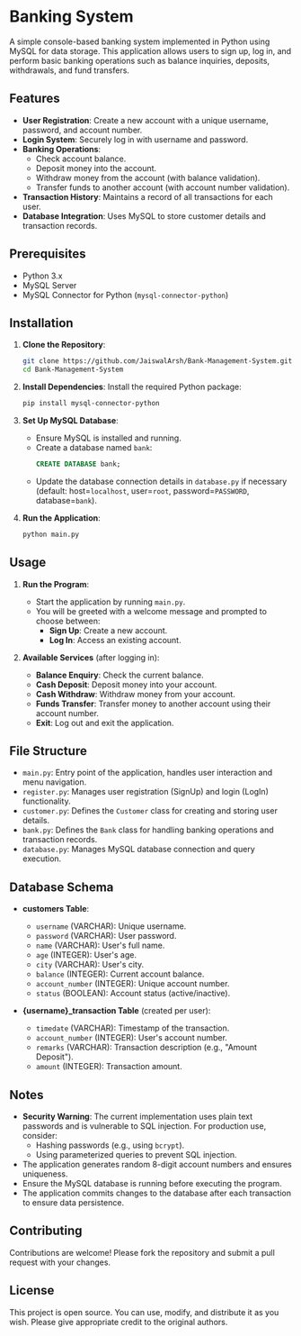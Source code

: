 # Banking System

A simple console-based banking system implemented in Python using MySQL for data storage. This application allows users to sign up, log in, and perform basic banking operations such as balance inquiries, deposits, withdrawals, and fund transfers.

## Features
- **User Registration**: Create a new account with a unique username, password, and account number.
- **Login System**: Securely log in with username and password.
- **Banking Operations**:
  - Check account balance.
  - Deposit money into the account.
  - Withdraw money from the account (with balance validation).
  - Transfer funds to another account (with account number validation).
- **Transaction History**: Maintains a record of all transactions for each user.
- **Database Integration**: Uses MySQL to store customer details and transaction records.

## Prerequisites
- Python 3.x
- MySQL Server
- MySQL Connector for Python (`mysql-connector-python`)

## Installation
1. **Clone the Repository**:
   ```bash
   git clone https://github.com/JaiswalArsh/Bank-Management-System.git
   cd Bank-Management-System
   ```

2. **Install Dependencies**:
   Install the required Python package:
   ```bash
   pip install mysql-connector-python
   ```

3. **Set Up MySQL Database**:
   - Ensure MySQL is installed and running.
   - Create a database named `bank`:
     ```sql
     CREATE DATABASE bank;
     ```
   - Update the database connection details in `database.py` if necessary (default: host=`localhost`, user=`root`, password=`PASSWORD`, database=`bank`).

4. **Run the Application**:
   ```bash
   python main.py
   ```

## Usage
1. **Run the Program**:
   - Start the application by running `main.py`.
   - You will be greeted with a welcome message and prompted to choose between:
     - **Sign Up**: Create a new account.
     - **Log In**: Access an existing account.

2. **Available Services** (after logging in):
   - **Balance Enquiry**: Check the current balance.
   - **Cash Deposit**: Deposit money into your account.
   - **Cash Withdraw**: Withdraw money from your account.
   - **Funds Transfer**: Transfer money to another account using their account number.
   - **Exit**: Log out and exit the application.

## File Structure
- `main.py`: Entry point of the application, handles user interaction and menu navigation.
- `register.py`: Manages user registration (SignUp) and login (LogIn) functionality.
- `customer.py`: Defines the `Customer` class for creating and storing user details.
- `bank.py`: Defines the `Bank` class for handling banking operations and transaction records.
- `database.py`: Manages MySQL database connection and query execution.

## Database Schema
- **customers Table**:
  - `username` (VARCHAR): Unique username.
  - `password` (VARCHAR): User password.
  - `name` (VARCHAR): User's full name.
  - `age` (INTEGER): User's age.
  - `city` (VARCHAR): User's city.
  - `balance` (INTEGER): Current account balance.
  - `account_number` (INTEGER): Unique account number.
  - `status` (BOOLEAN): Account status (active/inactive).

- **{username}_transaction Table** (created per user):
  - `timedate` (VARCHAR): Timestamp of the transaction.
  - `account_number` (INTEGER): User's account number.
  - `remarks` (VARCHAR): Transaction description (e.g., "Amount Deposit").
  - `amount` (INTEGER): Transaction amount.

## Notes
- **Security Warning**: The current implementation uses plain text passwords and is vulnerable to SQL injection. For production use, consider:
  - Hashing passwords (e.g., using `bcrypt`).
  - Using parameterized queries to prevent SQL injection.
- The application generates random 8-digit account numbers and ensures uniqueness.
- Ensure the MySQL database is running before executing the program.
- The application commits changes to the database after each transaction to ensure data persistence.

## Contributing
Contributions are welcome! Please fork the repository and submit a pull request with your changes.

## License
This project is open source. You can use, modify, and distribute it as you wish. Please give appropriate credit to the original authors.
